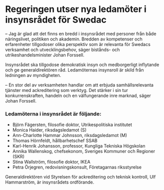 # Regeringen utser nya ledamöter i insynsrådet för Swedac

– Jag är glad att det finns en bredd i insynsrådet med personer från både näringslivet, politiken och akademin. Bredden av kompetenser och erfarenheter tillgodoser olika perspektiv som är relevanta för Swedacs verksamhet och utvecklingsbehov, säger bistånds\- och utrikeshandelsminister Johan Forssell.

Insynsrådet ska tillgodose demokratisk insyn och medborgerligt inflytande och ge generaldirektören råd. Ledamöternas insynsroll är skild från ledningen av myndigheten.

– En stor del av verksamheten handlar om att erbjuda samhällsrelevanta tjänster med ackreditering som verktyg. Det stärker i sin tur konkurrenskraften, handeln och en välfungerande inre marknad, säger Johan Forssell.

### Ledamöterna i insynsrådet är följande:

* Björn Fägersten, filosofie doktor, Utrikespolitiska institutet
* Monica Haider, riksdagsledamot (S)
* Ann\-Charlotte Hammar Johnsson, riksdagsledamot (M)
* Thomas Hörnfeldt, hållbarhetschef SSAB
* Karl\-Henrik Johansson, professor, Kungliga Tekniska Högskolan
* Annika Wallenskog, chefsekonom, Sveriges Kommuner och Regioner (SKR)
* Stina Wallström, filosofie doktor, IKEA
* Petra Örjegren, redovisningskonsult, Företagarnas riksstyrelse

Generaldirektören vid Styrelsen för ackreditering och teknisk kontroll, Ulf Hammarström, är insynsrådets ordförande.
